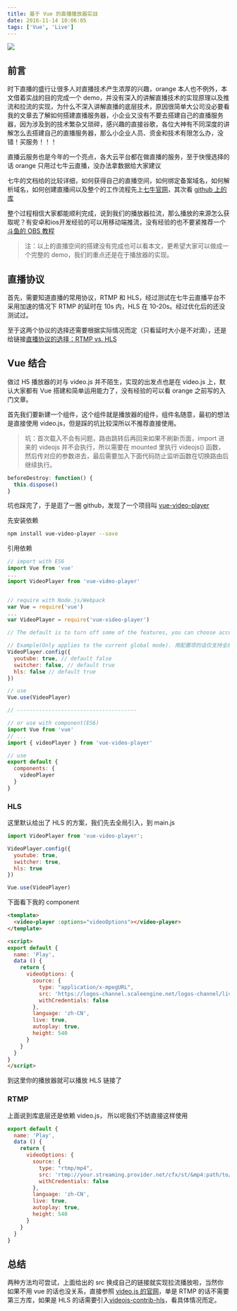 ```yaml
---
title: 基于 Vue 的直播播放器实战
date: 2016-11-14 10:06:05
tags: ['Vue', 'Live']
---
```


<!--
![](/uploads/基于 Vue 的直播播放器实战.jpeg)
-->

![](https://ws1.sinaimg.cn/large/005Yd2Thly1fl9jxqp4v6j31so0l8n2a.jpg)

<!--more-->

## 前言

时下直播的盛行让很多人对直播技术产生浓厚的兴趣，orange 本人也不例外，本文借着实战的目的完成一个 demo，并没有深入的讲解直播技术的实现原理以及推流和拉流的实现，为什么不深入讲解直播的底层技术，原因很简单大公司没必要看我的文章去了解如何搭建直播服务器，小企业又没有不要去搭建自己的直播服务器，因为涉及到的技术繁杂又琐碎，感兴趣的直接谷歌，各位大神有不同深度的讲解怎么去搭建自己的直播服务器，那么小企业人员、资金和技术有限怎么办，没错！买服务！！！

直播云服务也是今年的一个亮点，各大云平台都在做直播的服务，至于快慢选择的话 orange 只用过七牛云直播，没办法拿数据给大家建议

七牛的文档给的比较详细，如何获得自己的直播空间，如何绑定备案域名，如何解析域名，如何创建直播间以及整个的工作流程先上[七牛官网](http://developer.qiniu.com/article/index.html#pili)，其次看 [github 上的库](https://github.com/pili-engineering)

整个过程相信大家都能顺利完成，说到我们的播放器拉流，那么播放的来源怎么获取呢？有安卓和ios开发经验的可以用移动端推流，没有经验的也不要紧推荐一个[斗鱼的 OBS 教程](https://www.douyu.com/cms/zhibo/201311/13/250.shtml)

> 注：以上的直播空间的搭建没有完成也可以看本文，更希望大家可以做成一个完整的 demo，我们的重点还是在于播放器的实现。

## 直播协议

首先，需要知道直播的常用协议，RTMP 和 HLS，经过测试在七牛云直播平台不采用加速的情况下 RTMP 的延时在 10s 内，HLS 在 10-20s。经过优化后的还没测试过。

至于这两个协议的选择还需要根据实际情况而定（只看延时大小是不对滴），还是给链接[直播协议的选择：RTMP vs. HLS](http://www.samirchen.com/ios-rtmp-vs-hls/)

## Vue 结合

做过 H5 播放器的对与 video.js 并不陌生，实现的出发点也是在 video.js 上，默认大家都有 Vue 搭建和简单运用能力了，没有经验的可以看 orange 之前写的入门文章。

首先我们要新建一个组件，这个组件就是播放器的组件，组件名随意，最初的想法是直接使用 video.js，但是踩的坑比较深所以不推荐直接使用。

> 坑：首次载入不会有问题，路由跳转后再回来如果不刷新页面，import 进来的 videojs 并不会执行，所以需要在 mounted 里执行 videojs() 函数，然后传对应的参数进去，最后需要加入下面代码防止监听函数在切换路由后继续执行。

```js
beforeDestroy: function() {
  this.dispose()
}
```

坑也踩完了，于是逛了一圈 github，发现了一个项目叫 [vue-video-player](https://github.com/surmon-china/vue-video-player)

先安装依赖

```bash
npm install vue-video-player --save
```

引用依赖

```js
// import with ES6
import Vue from 'vue'
...
import VideoPlayer from 'vue-video-player'


// require with Node.js/Webpack
var Vue = require('vue')
...
var VideoPlayer = require('vue-video-player')

// The default is to turn off some of the features, you can choose according to their use of certain features enabled, do not enable the introduction will not require the corresponding file. 默认有些功能是不开启的，比如youtube国内不能用，则默认是关闭的，如果不启用对应的功能，则不会引入对应的包，减少项目代码体积，当然也有可能意味着对应的功能可能会出错，true 是开启，false是关闭，正常情况使用者不需要care就可以。

// Example(Only applies to the current global mode). 用配置项的话仅支持全局模式来配置，否则不会生效
VideoPlayer.config({
  youtube: true, // default false
  switcher: false, // default true
  hls: false // default true
})

// use
Vue.use(VideoPlayer)

// --------------------------------------

// or use with component(ES6)
import Vue from 'vue'
// ...
import { videoPlayer } from 'vue-video-player'

// use
export default {
  components: {
    videoPlayer
  }
}
```

### HLS

这里默认给出了 HLS 的方案，我们先去全局引入，到 main.js

```js
import VideoPlayer from 'vue-video-player';

VideoPlayer.config({
  youtube: true,
  switcher: true,
  hls: true
})

Vue.use(VideoPlayer)
```

下面看下我的 component

```html
<template>
  <video-player :options="videoOptions"></video-player>
</template>

<script>
export default {
  name: 'Play',
  data () {
    return {
      videoOptions: {
        source: {
          type: "application/x-mpegURL",
          src: 'https://logos-channel.scaleengine.net/logos-channel/live/biblescreen-ad-free/playlist.m3u8',
          withCredentials: false
        },
        language: 'zh-CN',
        live: true,
        autoplay: true,
        height: 540
      }
    }
  }
}
</script>
```

到这里你的播放器就可以播放 HLS 链接了

### RTMP

上面说到库底层还是依赖 video.js， 所以呢我们不妨直接这样使用

```js
export default {
  name: 'Play',
  data () {
    return {
      videoOptions: {
        source: {
          type: "rtmp/mp4",
          src: 'rtmp://your.streaming.provider.net/cfx/st/&mp4:path/to/video.mp4',
          withCredentials: false
        },
        language: 'zh-CN',
        live: true,
        autoplay: true,
        height: 540
      }
    }
  }
}
```

## 总结

两种方法均可尝试，上面给出的 src 换成自己的链接就实现拉流播放啦，当然你如果不用 vue 的话也没关系，直接参照 [video.js 的官网](http://videojs.com/)，单是 RTMP 的话不需要第三方库，如果是 HLS 的话需要引入[videojs-contrib-hls](https://github.com/videojs/videojs-contrib-hls)，看具体情况而定。
